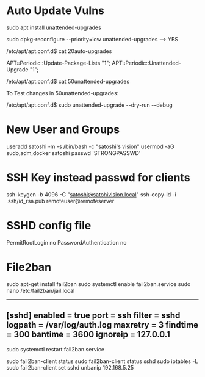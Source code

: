 # Auto Update Vulns
sudo apt install unattended-upgrades


sudo dpkg-reconfigure --priority=low unattended-upgrades --> YES

/etc/apt/apt.conf.d$ cat 20auto-upgrades 

APT::Periodic::Update-Package-Lists "1";
APT::Periodic::Unattended-Upgrade "1";

/etc/apt/apt.conf.d$ cat 50unattended-upgrades

To Test changes in 50unattended-upgrades:

/etc/apt/apt.conf.d$ sudo unattended-upgrade --dry-run --debug


# New User and Groups 

useradd satoshi -m -s /bin/bash -c "satoshi's vision"
usermod -aG sudo,adm,docker satoshi
passwd 'STRONGPASSWD'


# SSH Key instead passwd for clients

ssh-keygen -b 4096 -C "satoshi@satohivision.local"
ssh-copy-id -i .ssh/id_rsa.pub remoteuser@remoteserver

# SSHD config file
PermitRootLogin no
PasswordAuthentication no


# File2ban
sudo apt-get install fail2ban
sudo systemctl enable fail2ban.service
sudo nano /etc/fail2ban/jail.local


---
[sshd]
enabled = true
port = ssh
filter = sshd
logpath = /var/log/auth.log
maxretry = 3
findtime = 300
bantime = 3600
ignoreip = 127.0.0.1
---

sudo systemctl restart fail2ban.service


sudo fail2ban-client status
sudo fail2ban-client status sshd
sudo iptables -L
sudo fail2ban-client set sshd unbanip 192.168.5.25

